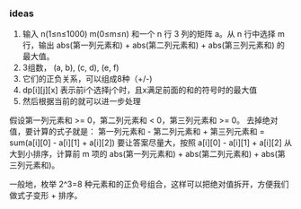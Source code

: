### ideas
1. 输入 n(1≤n≤1000) m(0≤m≤n) 和一个 n 行 3 列的矩阵 a。从 n 行中选择 m 行，输出 abs(第一列元素和) + abs(第二列元素和) + abs(第三列元素和) 的最大值。
2. 3组数， (a, b), (c, d), (e, f)
3. 它们的正负关系，可以组成8种（+/-) 
4. dp[i][j][x] 表示前i个选择j个时，且x满足前面的和的符号时的最大值
5. 然后根据当前的就可以进一步处理

假设第一列元素和 >= 0，第二列元素和 < 0，第三列元素和 >= 0。
去掉绝对值，要计算的式子就是：
  第一列元素和 - 第二列元素和 + 第三列元素和
= sum(a[i][0] - a[i][1] + a[i][2])
要让答案尽量大，按照 a[i][0] - a[i][1] + a[i][2] 从大到小排序，计算前 m 项的 abs(第一列元素和) + abs(第二列元素和) + abs(第三列元素和)。

一般地，枚举 2^3=8 种元素和的正负号组合，这样可以把绝对值拆开，方便我们做式子变形 + 排序。
